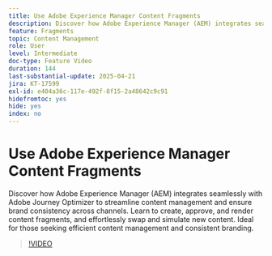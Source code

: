 ```yaml
---
title: Use Adobe Experience Manager Content Fragments
description: Discover how Adobe Experience Manager (AEM) integrates seamlessly with Adobe Journey Optimizer to streamline content management and ensure brand consistency across channels. Learn to create, approve, and render content fragments, and effortlessly swap and simulate new content. Ideal for those seeking efficient content management and consistent branding.
feature: Fragments
topic: Content Management
role: User
level: Intermediate
doc-type: Feature Video
duration: 144
last-substantial-update: 2025-04-21
jira: KT-17599
exl-id: e404a36c-117e-492f-8f15-2a48642c9c91
hidefromtoc: yes
hide: yes
index: no
---
```

# Use Adobe Experience Manager Content Fragments

Discover how Adobe Experience Manager (AEM) integrates seamlessly with Adobe Journey Optimizer to streamline content management and ensure brand consistency across channels. Learn to create, approve, and render content fragments, and effortlessly swap and simulate new content. Ideal for those seeking efficient content management and consistent branding.

>[!VIDEO](https://video.tv.adobe.com/v/3457691/?learn=on&enablevpops)
